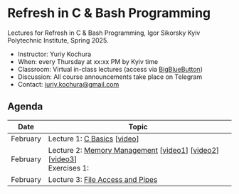 # Refresh in C & Bash Programming

Lectures for Refresh in C & Bash Programming, Igor Sikorsky Kyiv Polytechnic Institute, Spring 2025.

- Instructor: Yuriy Kochura
- When: every Thursday at xx:xx PM by Kyiv time 
- Classroom:  Virtual in-class lectures (access via [BigBlueButton]())
- Discussion: All course announcements take place on Telegram
- Contact: [iuriy.kochura@gmail.com](mailto:iuriy.kochura@gmail.com)

## Agenda

| Date | Topic |
| ---- | ----- |
| February  |  Lecture 1: [C Basics](https://github.com/ai4ci-kpi/Refresh-in-C/blob/main/Lecture_1_C_Basics.ipynb) [[video](https://www.youtube.com/watch?v=dTp0c41XnrQ)] |
| February | Lecture 2: [Memory Management](https://github.com/ai4ci-kpi/Refresh-in-C/blob/main/Lecture_2_Memory_Management.ipynb) [[video1](https://www.youtube.com/watch?v=_8-ht2AKyH4)] [[video2](https://www.youtube.com/watch?v=5OJRqkYbK-4)][[video3](https://www.youtube.com/watch?v=xDVC3wKjS64)] <br> Exercises 1:  |
| February  |  Lecture 3: [File Access and Pipes](https://github.com/ai4ci-kpi/Refresh-in-C/blob/main/Lecture_3_File_Access_and_Pipes.ipynb)  |


<!-- | February  |  Lecture 1: [Introduction][] [[PDF][]] | -->